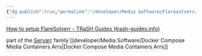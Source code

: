 ```yaml
---
{"dg-publish":true,"permalink":"/developer/Media Software/Flaresolverr/"}
---
```


[How to setup FlareSolverr - TRaSH Guides (trash-guides.info)](https://trash-guides.info/Prowlarr/prowlarr-setup-flaresolverr/)

part of the [Servarr](https://wiki.servarr.com/) family
[[developer/Media Software/Docker Compose Media Containers Arrs\|Docker Compose Media Containers Arrs]]